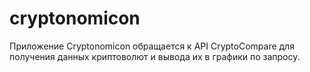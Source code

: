 # cryptonomicon

Приложение Cryptonomicon обращается к API CryptoCompare для получения данных криптоволют и вывода их в графики по запросу.
